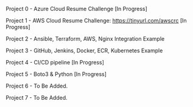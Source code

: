 Project 0 - Azure Cloud Resume Challenge [In Progress]

Project 1 - AWS Cloud Resume Challenge: https://tinyurl.com/awscrc [In Progress]

Project 2 - Ansible, Terraform, AWS, Nginx Integration Example

Project 3 - GitHub, Jenkins, Docker, ECR, Kubernetes Example

Project 4 - CI/CD pipeline [In Progress]

Project 5 - Boto3 & Python [In Progress]

Project 6 - To Be Added.

Project 7 - To Be Added.

